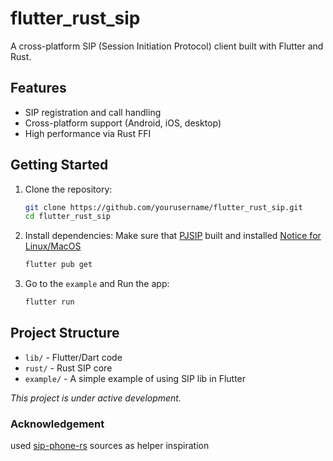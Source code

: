 # flutter_rust_sip

A cross-platform SIP (Session Initiation Protocol) client built with Flutter and Rust.

## Features

- SIP registration and call handling
- Cross-platform support (Android, iOS, desktop)
- High performance via Rust FFI

## Getting Started

1. Clone the repository:
    ```sh
    git clone https://github.com/yourusername/flutter_rust_sip.git
    cd flutter_rust_sip
    ```

2. Install dependencies:
    Make sure that [PJSIP](https://github.com/pjsip/pjproject) built and installed 
    [Notice for Linux/MacOS](https://docs.pjsip.org/en/latest/pjsua2/building.html#common-requirements)
    ```sh
    flutter pub get
    ```

3. Go to the `example` and Run the app:
    ```sh
    flutter run
    ```

## Project Structure

- `lib/` - Flutter/Dart code
- `rust/` - Rust SIP core
- `example/` - A simple example of using SIP lib in Flutter

*This project is under active development.*

### Acknowledgement
used [sip-phone-rs](https://github.com/Charles-Schleich/sip-phone-rs) sources as helper inspiration